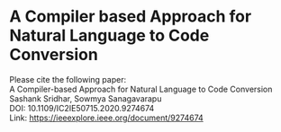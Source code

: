 # A Compiler based Approach for Natural Language to Code Conversion

Please cite the following paper: <br/>
A Compiler-based Approach for Natural Language to Code Conversion <br/>
Sashank Sridhar, Sowmya Sanagavarapu <br/>
DOI: 10.1109/IC2IE50715.2020.9274674 <br/>
Link: https://ieeexplore.ieee.org/document/9274674
